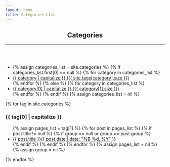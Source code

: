 ```yaml
---
layout: home
title: Categories List
---
```



<h2><center> Categories </center></h2><hr>
<br><br>
<ul>
  <li>{% assign categories_list = site.categories %}
    {% if categories_list.first[0] == null %}
      {% for category in categories_list %}
        <li><a href="#{{ category }}">{{ category | capitalize }} ({{ site.tags[category].size }})</a></li>
        {% endfor %}
        {% else %}
        {% for category in categories_list %}
        <li><a href="#{{ tag[0] }}">{{ category[0] | capitalize }} ({{ category[1].size }})</a></li>
        {% endfor %}
        {% endif %}
{% assign categories_list = nil %}</li>

</ul>

{% for tag in site.categories %}
  <h3 id="{{ tag[0] }}">{{ tag[0] | capitalize }}</h3>
  <ul>
    {% assign pages_list = tag[1] %}
    {% for post in pages_list %}
      {% if post.title != null %}
      {% if group == null or group == post.group %}
      <li><a href="{{ site.url }}{{ post.url }}">{{ post.title }}<span class="entry-date"><time datetime="{{ post.date | date_to_xmlschema }}" itemprop="datePublished">{{ post.date | date: "%B %d, %Y" }}</time></span></a></li>
      {% endif %}
      {% endif %}
    {% endfor %}
    {% assign pages_list = nil %}
    {% assign group = nil %}
  </ul>
{% endfor %}
